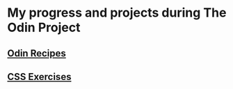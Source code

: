 # My progress and projects during The Odin Project

## [Odin Recipes](odin-recipes)

## [CSS Exercises](css-exercises)
